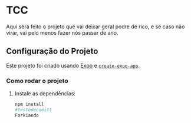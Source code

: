 # TCC  
Aqui será feito o projeto que vai deixar geral podre de rico, e se caso não virar, vai pelo menos fazer nós passar de ano.  

## Configuração do Projeto  

Este projeto foi criado usando [Expo](https://expo.dev) e [`create-expo-app`](https://www.npmjs.com/package/create-expo-app).  

### Como rodar o projeto  

1. Instale as dependências:  
   ```bash
   npm install
   #testedecomitt
   Forkiando